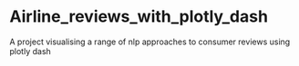 # Airline_reviews_with_plotly_dash
A project visualising a range of nlp approaches to consumer reviews using plotly dash 

<p>
<src = 'https://github.com/PeterCaine/Airline_reviews_with_plotly_dash/blob/master/assets/image.PNG'>
 </p>
